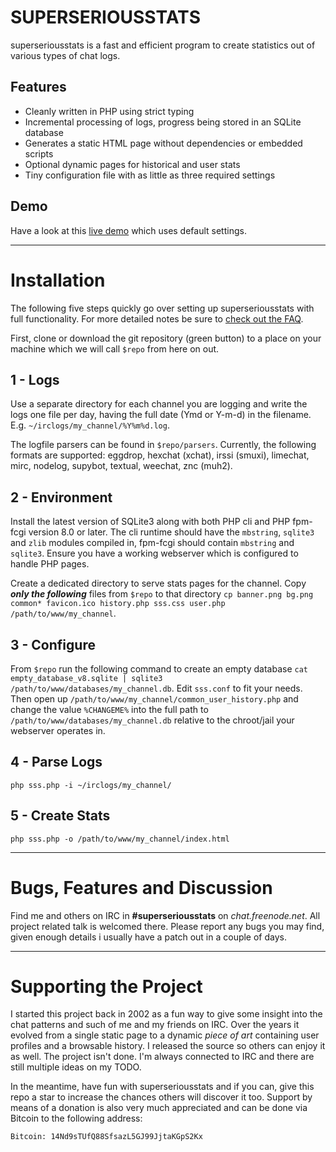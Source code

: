 SUPERSERIOUSSTATS
=================

superseriousstats is a fast and efficient program to create statistics out of various types of chat logs.

Features
--------

* Cleanly written in PHP using strict typing
* Incremental processing of logs, progress being stored in an SQLite database
* Generates a static HTML page without dependencies or embedded scripts
* Optional dynamic pages for historical and user stats
* Tiny configuration file with as little as three required settings

Demo
----

Have a look at this [live demo](https://sss.dutnie.nl) which uses default settings.

---

Installation
============

The following five steps quickly go over setting up superseriousstats with full functionality. For more detailed notes be sure to [check out the FAQ](FAQ.md).

First, clone or download the git repository (green button) to a place on your machine which we will call `$repo` from here on out.

1 - Logs
--------

Use a separate directory for each channel you are logging and write the logs one file per day, having the full date (Ymd or Y-m-d) in the filename. E.g. `~/irclogs/my_channel/%Y%m%d.log`.

The logfile parsers can be found in `$repo/parsers`. Currently, the following formats are supported: eggdrop, hexchat (xchat), irssi (smuxi), limechat, mirc, nodelog, supybot, textual, weechat, znc (muh2).

2 - Environment
---------------

Install the latest version of SQLite3 along with both PHP cli and PHP fpm-fcgi version 8.0 or later. The cli runtime should have the `mbstring`, `sqlite3` and `zlib` modules compiled in, fpm-fcgi should contain `mbstring` and `sqlite3`. Ensure you have a working webserver which is configured to handle PHP pages.

Create a dedicated directory to serve stats pages for the channel. Copy ***only the following*** files from `$repo` to that directory `cp banner.png bg.png common* favicon.ico history.php sss.css user.php /path/to/www/my_channel`.

3 - Configure
-------------

From `$repo` run the following command to create an empty database `cat empty_database_v8.sqlite | sqlite3 /path/to/www/databases/my_channel.db`. Edit `sss.conf` to fit your needs. Then open up `/path/to/www/my_channel/common_user_history.php` and change the value `%CHANGEME%` into the full path to `/path/to/www/databases/my_channel.db` relative to the chroot/jail your webserver operates in.

4 - Parse Logs
-------------

`php sss.php -i ~/irclogs/my_channel/`


5 - Create Stats
----------------

`php sss.php -o /path/to/www/my_channel/index.html`

---

Bugs, Features and Discussion
=============================

Find me and others on IRC in **#superseriousstats** on *chat.freenode.net*. All project related talk is welcomed there. Please report any bugs you may find, given enough details i usually have a patch out in a couple of days.

---

Supporting the Project
======================

I started this project back in 2002 as a fun way to give some insight into the chat patterns and such of me and my friends on IRC. Over the years it evolved from a single static page to a dynamic *piece of art* containing user profiles and a browsable history. I released the source so others can enjoy it as well. The project isn't done. I'm always connected to IRC and there are still multiple ideas on my TODO.

In the meantime, have fun with superseriousstats and if you can, give this repo a star to increase the chances others will discover it too. Support by means of a donation is also very much appreciated and can be done via Bitcoin to the following address:

```
Bitcoin: 14Nd9sTUfQ88SfsazL5GJ99JjtaKGpS2Kx
```
